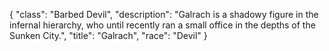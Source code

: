 {
    "class": "Barbed Devil",
    "description": "Galrach is a shadowy figure in the infernal hierarchy, who until recently ran a small office in the depths of the Sunken City.",
    "title": "Galrach",
    "race": "Devil"
}